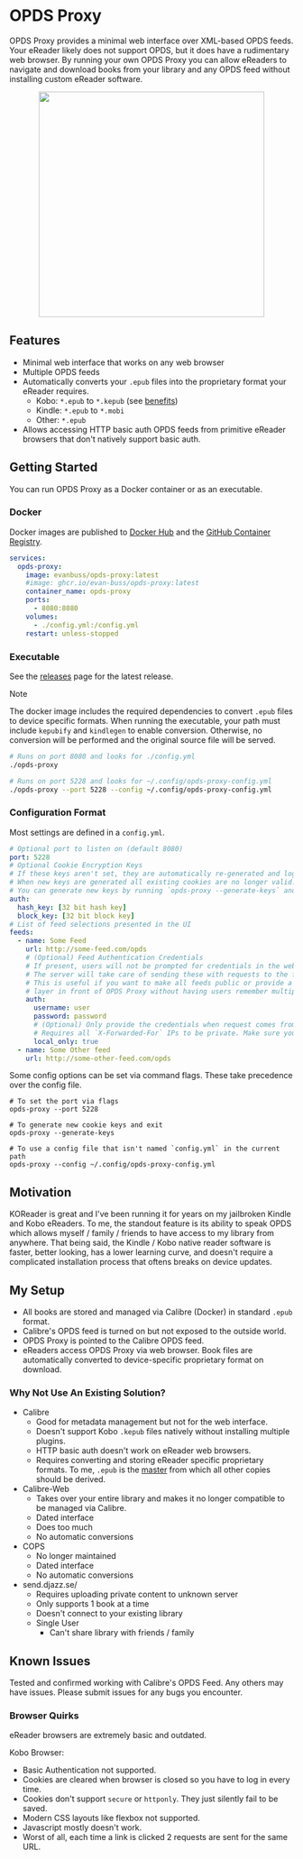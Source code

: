 # OPDS Proxy

OPDS Proxy provides a minimal web interface over XML-based OPDS feeds. 
Your eReader likely does not support OPDS, but it does have a rudimentary web browser. 
By running your own OPDS Proxy you can allow eReaders to navigate and download books from your library and any OPDS feed without installing custom eReader software.

<p align="center">
    <img src="https://github.com/evan-buss/opds-proxy/raw/main/.github/screenshot.png" height="400">
</p>

## Features
- Minimal web interface that works on any web browser
- Multiple OPDS feeds
- Automatically converts your `.epub` files into the proprietary format your eReader requires.
    - Kobo: `*.epub` to `*.kepub` (see [benefits](https://www.reddit.com/r/kobo/comments/vz3nx6/kepub_vs_epub/))
    - Kindle:  `*.epub` to `*.mobi`
    - Other: `*.epub`
- Allows accessing HTTP basic auth OPDS feeds from primitive eReader browsers that don't natively support basic auth. 


## Getting Started

You can run OPDS Proxy as a Docker container or as an executable.

### Docker 

Docker images are published to [Docker Hub](https://hub.docker.com/r/evanbuss/opds-proxy) and the [GitHub Container Registry](https://github.com/evan-buss/opds-proxy/pkgs/container/opds-proxy).

```yaml
services:
  opds-proxy:
    image: evanbuss/opds-proxy:latest
    #image: ghcr.io/evan-buss/opds-proxy:latest
    container_name: opds-proxy
    ports:
      - 8080:8080
    volumes:
      - ./config.yml:/config.yml
    restart: unless-stopped
```
### Executable

See the [releases](https://github.com/evan-buss/opds-proxy/releases) page for the latest release.

> [!NOTE]
> The docker image includes the required dependencies to convert `.epub` files to device specific formats.
> When running the executable, your path must include `kepubify` and `kindlegen` to enable conversion.
> Otherwise, no conversion will be performed and the original source file will be served.

```bash
# Runs on port 8080 and looks for ./config.yml
./opds-proxy

# Runs on port 5228 and looks for ~/.config/opds-proxy-config.yml
./opds-proxy --port 5228 --config ~/.config/opds-proxy-config.yml
```


### Configuration Format

Most settings are defined in a `config.yml`. 

```yml
# Optional port to listen on (default 8080)
port: 5228
# Optional Cookie Encryption Keys
# If these keys aren't set, they are automatically re-generated and logged on startup.
# When new keys are generated all existing cookies are no longer valid. 
# You can generate new keys by running `opds-proxy --generate-keys` and then copy them to your config.
auth:
  hash_key: [32 bit hash key]
  block_key: [32 bit block key]
# List of feed selections presented in the UI
feeds:
  - name: Some Feed
    url: http://some-feed.com/opds
    # (Optional) Feed Authentication Credentials
    # If present, users will not be prompted for credentials in the web interface.
    # The server will take care of sending these with requests to the feed URL.
    # This is useful if you want to make all feeds public or provide a single authentication
    # layer in front of OPDS Proxy without having users remember multiple logins for individual feeds.
    auth: 
      username: user
      password: password
      # (Optional) Only provide the credentials when request comes from private IP address
      # Requires all `X-Forwarded-For` IPs to be private. Make sure you trust your reverse proxy chain.
      local_only: true
  - name: Some Other feed
    url: http://some-other-feed.com/opds
```

Some config options can be set via command flags. These take precedence over the config file.

```shell
# To set the port via flags
opds-proxy --port 5228

# To generate new cookie keys and exit
opds-proxy --generate-keys

# To use a config file that isn't named `config.yml` in the current path
opds-proxy --config ~/.config/opds-proxy-config.yml 
```


## Motivation
KOReader is great and I've been running it for years on my jailbroken Kindle and Kobo eReaders.
To me, the standout feature is its ability to speak OPDS which allows myself / family / friends to have access to my library from anywhere.
That being said, the Kindle / Kobo native reader software is faster, better looking, has a lower learning curve, and doesn't require a complicated installation process that oftens breaks on device updates.

## My Setup
- All books are stored and managed via Calibre (Docker) in standard `.epub` format.
- Calibre's OPDS feed is turned on but not exposed to the outside world.
- OPDS Proxy is pointed to the Calibre OPDS feed.
- eReaders access OPDS Proxy via web browser. Book files are automatically converted to device-specific proprietary format on download.

### Why Not Use An Existing Solution?
- Calibre
  - Good for metadata management but not for the web interface.
  - Doesn't support Kobo `.kepub` files natively without installing multiple plugins.
  - HTTP basic auth doesn't work on eReader web browsers.
  - Requires converting and storing eReader specific proprietary formats.
  To me, `.epub` is the [master](https://mixbutton.com/mastering-articles/what-is-the-master-recording/) from which all other copies should be derived.
- Calibre-Web
  - Takes over your entire library and makes it no longer compatible to be managed via Calibre.
  - Dated interface
  - Does too much
  - No automatic conversions
- COPS
  - No longer maintained
  - Dated interface
  - No automatic conversions
- send.djazz.se/
  - Requires uploading private content to unknown server
  - Only supports 1 book at a time
  - Doesn't connect to your existing library 
  - Single User
    - Can't share library with friends / family

## Known Issues
Tested and confirmed working with Calibre's OPDS Feed. Any others may have issues. Please submit issues for any bugs you encounter.

### Browser Quirks

eReader browsers are extremely basic and outdated.

Kobo Browser:
- Basic Authentication not supported.
- Cookies are cleared when browser is closed so you have to log in every time.
- Cookies don't support `secure` or `httponly`. They just silently fail to be saved.
- Modern CSS layouts like flexbox not supported.
- Javascript mostly doesn't work.
- Worst of all, each time a link is clicked 2 requests are sent for the same URL.